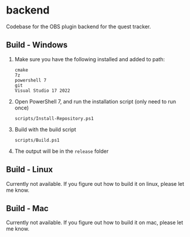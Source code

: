 # backend
Codebase for the OBS plugin backend for the quest tracker.

## Build - Windows
1. Make sure you have the following installed and added to path:
    ```
    cmake
    7z
    powershell 7
    git
    Visual Studio 17 2022
    ```
1. Open PowerShell 7, and run the installation script (only need to run once)
    ```
    scripts/Install-Repository.ps1
    ```
1. Build with the build script
    ```
    scripts/Build.ps1
    ```
1. The output will be in the `release` folder

## Build - Linux
Currently not available. If you figure out how to build it on linux, please let me know.

## Build - Mac
Currently not available. If you figure out how to build it on mac, please let me know.